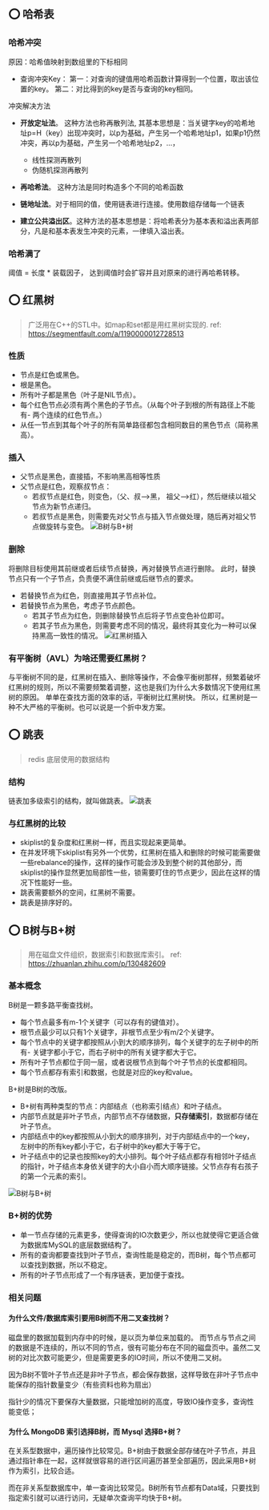 ## ⭕ 哈希表

### 哈希冲突

原因：哈希值映射到数组里的下标相同
- 查询冲突Key：
	第一：对查询的键值用哈希函数计算得到一个位置，取出该位置的key。
	第二：对比得到的key是否与查询的key相同。

冲突解决方法
- **开放定址法**。 这种方法也称再散列法, 其基本思想是：当关键字key的哈希地址p=H（key）出现冲突时，以p为基础，产生另一个哈希地址p1，如果p1仍然冲突，再以p为基础，产生另一个哈希地址p2，…，
    - 线性探测再散列
    - 伪随机探测再散列

- **再哈希法**。 这种方法是同时构造多个不同的哈希函数

- **链地址法**。对于相同的值，使用链表进行连接。使用数组存储每一个链表
	
- **建立公共溢出区**。这种方法的基本思想是：将哈希表分为基本表和溢出表两部分，凡是和基本表发生冲突的元素，一律填入溢出表。

###  哈希满了
阈值 = 长度 * 装载因子， 达到阈值时会扩容并且对原来的进行再哈希转移。

## ⭕ 红黑树
> 广泛用在C++的STL中。如map和set都是用红黑树实现的. ref: https://segmentfault.com/a/1190000012728513
###  性质
- 节点是红色或黑色。
- 根是黑色。
- 所有叶子都是黑色（叶子是NIL节点）。
- 每个红色节点必须有两个黑色的子节点。（从每个叶子到根的所有路径上不能有- 两个连续的红色节点。）
- 从任一节点到其每个叶子的所有简单路径都包含相同数目的黑色节点（简称黑高）。

### 插入
- 父节点是黑色，直接插，不影响黑高相等性质
- 父节点是红色，观察叔节点：
    - 若叔节点是红色，则变色，（父、叔——>黑， 祖父——>红），然后继续以祖父节点为新节点递归。
    - 若叔节点是黑色，则需要先对父节点与插入节点做处理，随后再对祖父节点做旋转与变色。
![](/数据结构/rbtree_insert.jpg "B树与B+树")

### 删除
将删除目标使用其前继或者后续节点替换，再对替换节点进行删除。
此时，替换节点只有一个子节点，负责便不满住前继或后继节点的要求。

- 若替换节点为红色，则直接用其子节点补位。
- 若替换节点为黑色，考虑子节点颜色。
    - 若其子节点为红色，则删除替换节点后将子节点变色补位即可。
    - 若其子节点为黑色，则需要考虑不同的情况，最终将其变化为一种可以保持黑高一致性的情况。
![](/数据结构/rbtree_delete.jpg "红黑树插入")

### 有平衡树（AVL）为啥还需要红黑树？
与平衡树不同的是，红黑树在插入、删除等操作，不会像平衡树那样，频繁着破坏红黑树的规则，所以不需要频繁着调整，这也是我们为什么大多数情况下使用红黑树的原因。 单单在查找方面的效率的话，平衡树比红黑树快。
所以，红黑树是一种不大严格的平衡树。也可以说是一个折中发方案。

## ⭕ 跳表
> redis 底层使用的数据结构
### 结构
链表加多级索引的结构，就叫做跳表。
![](/数据结构/skiplist.png "跳表")

### 与红黑树的比较
- skiplist的复杂度和红黑树一样，而且实现起来更简单。
- 在并发环境下skiplist有另外一个优势，红黑树在插入和删除的时候可能需要做一些rebalance的操作，这样的操作可能会涉及到整个树的其他部分，而skiplist的操作显然更加局部性一些，锁需要盯住的节点更少，因此在这样的情况下性能好一些。
- 跳表需要额外的空间，红黑树不需要。
- 跳表是排序好的。



## ⭕ B树与B+树
> 用在磁盘文件组织，数据索引和数据库索引。
> ref: https://zhuanlan.zhihu.com/p/130482609
### 基本概念
B树是一颗多路平衡查找树。

- 每个节点最多有m-1个关键字（可以存有的键值对）。
- 根节点最少可以只有1个关键字，非根节点至少有m/2个关键字。
- 每个节点中的关键字都按照从小到大的顺序排列，每个关键字的左子树中的所有- 关键字都小于它，而右子树中的所有关键字都大于它。
- 所有叶子节点都位于同一层，或者说根节点到每个叶子节点的长度都相同。
- 每个节点都存有索引和数据，也就是对应的key和value。

B+树是B树的改版。

- B+树有两种类型的节点：内部结点（也称索引结点）和叶子结点。
- 内部节点就是非叶子节点，内部节点不存储数据，**只存储索引**，数据都存储在叶子节点。
- 内部结点中的key都按照从小到大的顺序排列，对于内部结点中的一个key，左树中的所有key都小于它，右子树中的key都大于等于它。
- 叶子结点中的记录也按照key的大小排列。每个叶子结点都存有相邻叶子结点的指针，叶子结点本身依关键字的大小自小而大顺序链接。父节点存有右孩子的第一个元素的索引。

![](/数据结构/b_b_plus_tree.png "B树与B+树")

### B+树的优势
- 单一节点存储的元素更多，使得查询的IO次数更少，所以也就使得它更适合做为数据库MySQL的底层数据结构了。
- 所有的查询都要查找到叶子节点，查询性能是稳定的，而B树，每个节点都可以查找到数据，所以不稳定。
- 所有的叶子节点形成了一个有序链表，更加便于查找。

### 相关问题
#### 为什么文件/数据库索引要用B树而不用二叉查找树？
磁盘里的数据加载到内存中的时候，是以页为单位来加载的。
而节点与节点之间的数据是不连续的，所以不同的节点，很有可能分布在不同的磁盘页中。虽然二叉树的对比次数可能更少，但是需要更多的IO时间，所以不使用二叉树。

因为B树不管叶子节点还是非叶子节点，都会保存数据，这样导致在非叶子节点中能保存的指针数量变少（有些资料也称为扇出）

指针少的情况下要保存大量数据，只能增加树的高度，导致IO操作变多，查询性能变低；

#### 为什么 MongoDB 索引选择B树，而 Mysql 选择B+树？
在关系型数据中，遍历操作比较常见。B+树由于数据全部存储在叶子节点，并且通过指针串在一起，这样就很容易的进行区间遍历甚至全部遍历，因此采用B+树作为索引，比较合适。

而在非关系型数据库中，单一查询比较常见。B树所有节点都有Data域，只要找到指定索引就可以进行访问，无疑单次查询平均快于B+树。











